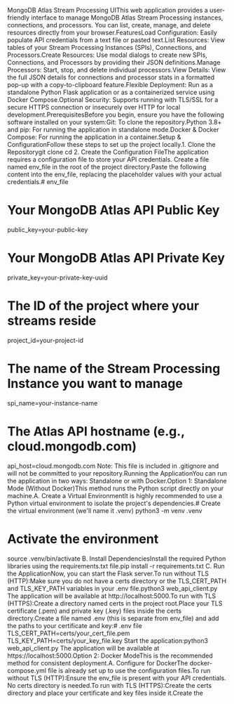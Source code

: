 MongoDB Atlas Stream Processing UIThis web application provides a user-friendly interface to manage MongoDB Atlas Stream Processing instances, connections, and processors. You can list, create, manage, and delete resources directly from your browser.FeaturesLoad Configuration: Easily populate API credentials from a text file or pasted text.List Resources: View tables of your Stream Processing Instances (SPIs), Connections, and Processors.Create Resources: Use modal dialogs to create new SPIs, Connections, and Processors by providing their JSON definitions.Manage Processors: Start, stop, and delete individual processors.View Details: View the full JSON details for connections and processor stats in a formatted pop-up with a copy-to-clipboard feature.Flexible Deployment: Run as a standalone Python Flask application or as a containerized service using Docker Compose.Optional Security: Supports running with TLS/SSL for a secure HTTPS connection or insecurely over HTTP for local development.PrerequisitesBefore you begin, ensure you have the following software installed on your system:Git: To clone the repository.Python 3.8+ and pip: For running the application in standalone mode.Docker & Docker Compose: For running the application in a container.Setup & ConfigurationFollow these steps to set up the project locally.1. Clone the Repositorygit clone <your-repository-url>
cd <your-repository-folder>
2. Create the Configuration FileThe application requires a configuration file to store your API credentials. Create a file named env_file in the root of the project directory.Paste the following content into the env_file, replacing the placeholder values with your actual credentials.# env_file

# Your MongoDB Atlas API Public Key
public_key=your-public-key

# Your MongoDB Atlas API Private Key
private_key=your-private-key-uuid

# The ID of the project where your streams reside
project_id=your-project-id

# The name of the Stream Processing Instance you want to manage
spi_name=your-instance-name

# The Atlas API hostname (e.g., cloud.mongodb.com)
api_host=cloud.mongodb.com
Note: This file is included in .gitignore and will not be committed to your repository.Running the ApplicationYou can run the application in two ways: Standalone or with Docker.Option 1: Standalone Mode (Without Docker)This method runs the Python script directly on your machine.A. Create a Virtual EnvironmentIt is highly recommended to use a Python virtual environment to isolate the project's dependencies.# Create the virtual environment (we'll name it .venv)
python3 -m venv .venv

# Activate the environment
source .venv/bin/activate
B. Install DependenciesInstall the required Python libraries using the requirements.txt file.pip install -r requirements.txt
C. Run the ApplicationNow, you can start the Flask server.To run without TLS (HTTP):Make sure you do not have a certs directory or the TLS_CERT_PATH and TLS_KEY_PATH variables in your .env file.python3 web_api_client.py
The application will be available at http://localhost:5000.To run with TLS (HTTPS):Create a directory named certs in the project root.Place your TLS certificate (.pem) and private key (.key) files inside the certs directory.Create a file named .env (this is separate from env_file) and add the paths to your certificate and key:# .env file
TLS_CERT_PATH=certs/your_cert_file.pem
TLS_KEY_PATH=certs/your_key_file.key
Start the application:python3 web_api_client.py
The application will be available at https://localhost:5000.Option 2: Docker ModeThis is the recommended method for consistent deployment.A. Configure for DockerThe docker-compose.yml file is already set up to use the configuration files.To run without TLS (HTTP):Ensure the env_file is present with your API credentials. No certs directory is needed.To run with TLS (HTTPS):Create the certs directory and place your certificate and key files inside it.Create the
